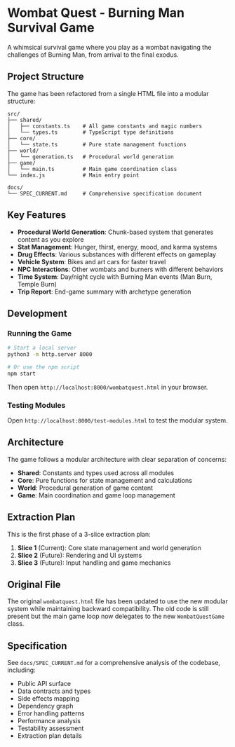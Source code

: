 # Wombat Quest - Burning Man Survival Game

A whimsical survival game where you play as a wombat navigating the challenges of Burning Man, from arrival to the final exodus.

## Project Structure

The game has been refactored from a single HTML file into a modular structure:

```
src/
├── shared/
│   ├── constants.ts    # All game constants and magic numbers
│   └── types.ts        # TypeScript type definitions
├── core/
│   └── state.ts        # Pure state management functions
├── world/
│   └── generation.ts   # Procedural world generation
├── game/
│   └── main.ts         # Main game coordination class
└── index.js            # Main entry point

docs/
└── SPEC_CURRENT.md     # Comprehensive specification document
```

## Key Features

- **Procedural World Generation**: Chunk-based system that generates content as you explore
- **Stat Management**: Hunger, thirst, energy, mood, and karma systems
- **Drug Effects**: Various substances with different effects on gameplay
- **Vehicle System**: Bikes and art cars for faster travel
- **NPC Interactions**: Other wombats and burners with different behaviors
- **Time System**: Day/night cycle with Burning Man events (Man Burn, Temple Burn)
- **Trip Report**: End-game summary with archetype generation

## Development

### Running the Game

```bash
# Start a local server
python3 -m http.server 8000

# Or use the npm script
npm start
```

Then open `http://localhost:8000/wombatquest.html` in your browser.

### Testing Modules

Open `http://localhost:8000/test-modules.html` to test the modular system.

## Architecture

The game follows a modular architecture with clear separation of concerns:

- **Shared**: Constants and types used across all modules
- **Core**: Pure functions for state management and calculations
- **World**: Procedural generation of game content
- **Game**: Main coordination and game loop management

## Extraction Plan

This is the first phase of a 3-slice extraction plan:

1. **Slice 1** (Current): Core state management and world generation
2. **Slice 2** (Future): Rendering and UI systems
3. **Slice 3** (Future): Input handling and game mechanics

## Original File

The original `wombatquest.html` file has been updated to use the new modular system while maintaining backward compatibility. The old code is still present but the main game loop now delegates to the new `WombatQuestGame` class.

## Specification

See `docs/SPEC_CURRENT.md` for a comprehensive analysis of the codebase, including:
- Public API surface
- Data contracts and types
- Side effects mapping
- Dependency graph
- Error handling patterns
- Performance analysis
- Testability assessment
- Extraction plan details